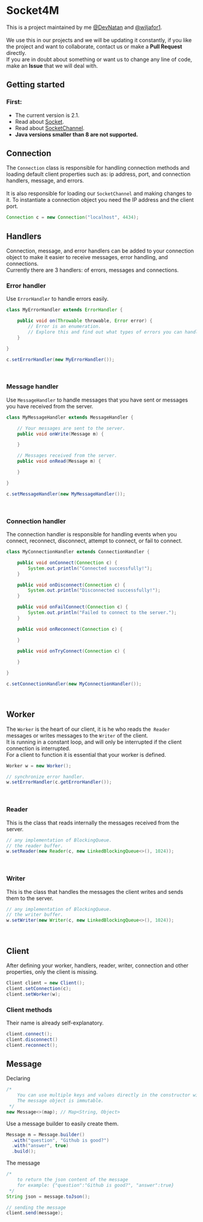 # Socket4M
This is a project maintained by me [@DevNatan](https://github.com/DevNatan) and [@wiljafor1](https://github.com/wiljafor1).\
<br>
We use this in our projects and we will be updating it constantly, if you like the project and want to collaborate, contact us or make a **Pull Request** directly.\
If you are in doubt about something or want us to change any line of code, make an **Issue** that we will deal with.
<br>
  
## Getting started
### First:
  - The current version is 2.1.
  - Read about [Socket](https://docs.oracle.com/javase/8/docs/api/java/net/Socket.html).
  - Read about [SocketChannel](https://docs.oracle.com/javase/8/docs/api/java/nio/channels/SocketChannel.html).
  - **Java versions smaller than 8 are not supported.**
  
## Connection
The `Connection` class is responsible for handling connection methods and loading default client properties such as: ip address, port, and connection handlers, message, and errors.
<br><br>
It is also responsible for loading our `SocketChannel` and making changes to it.
To instantiate a connection object you need the IP address and the client port.
```java
Connection c = new Connection("localhost", 4434);
```
## Handlers
Connection, message, and error handlers can be added to your connection object to make it easier to receive messages, error handling, and connections.\
Currently there are 3 handlers: of errors, messages and connections.
<br>
### Error handler
Use `ErrorHandler` to handle errors easily.
```java
class MyErrorHandler extends ErrorHandler {

    public void on(Throwable throwable, Error error) {
        // Error is an enumeration.
        // Explore this and find out what types of errors you can handle.
    }

}

c.setErrorHandler(new MyErrorHandler());
```
<br>

### Message handler
Use `MessageHandler` to handle messages that you have sent or messages you have received from the server.
```java
class MyMessageHandler extends MessageHandler {

    // Your messages are sent to the server.
    public void onWrite(Message m) {

    }

    // Messages received from the server.
    public void onRead(Message m) {

    }

}

c.setMessageHandler(new MyMessageHandler());
```
<br>

### Connection handler
The connection handler is responsible for handling events when you connect, reconnect, disconnect, attempt to connect, or fail to connect.
```java
class MyConnectionHandler extends ConnectionHandler {

    public void onConnect(Connection c) {
        System.out.println("Connected successfully!");
    }

    public void onDisconnect(Connection c) {
        System.out.println("Disconnected successfully!");
    }

    public void onFailConnect(Connection c) {
        System.out.println("Failed to connect to the server.");
    }

    public void onReconnect(Connection c) {

    }

    public void onTryConnect(Connection c) {
    
    }

}

c.setConnectionHandler(new MyConnectionHandler());
```
<br>

## Worker
The `Worker` is the heart of our client, it is he who reads the` Reader` messages or writes messages to the `Writer` of the client.\
It is running in a constant loop, and will only be interrupted if the client connection is interrupted.\
For a client to function it is essential that your worker is defined.
```java
Worker w = new Worker();

// synchronize error handler.
w.setErrorHandler(c.getErrorHandler());
```
<br>

### Reader
This is the class that reads internally the messages received from the server.
```java
// any implementation of BlockingQueue.
// the reader buffer.
w.setReader(new Reader(c, new LinkedBlockingQueue<>(), 1024));
```
<br>

### Writer
This is the class that handles the messages the client writes and sends them to the server.
```java
// any implementation of BlockingQueue.
// the writer buffer.
w.setWriter(new Writer(c, new LinkedBlockingQueue<>(), 1024));
```
<br>

## Client
After defining your worker, handlers, reader, writer, connection and other properties, only the client is missing.
```java
Client client = new Client();
client.setConnection(c);
client.setWorker(w);
```

### Client methods
Their name is already self-explanatory.
```java
client.connect();
client.disconnect()
client.reconnect();
```

## Message
Declaring
```java
/*
    You can use multiple keys and values directly in the constructor without having to create a new map, useful for small messages.
    The message object is immutable.
 */
new Message<>(map); // Map<String, Object>
```

Use a message builder to easily create them.
```java
Message m = Message.builder()
  .with("question", "Github is good?")
  .with("answer", true)
  .build();
```

The message
```java
/* 
    to return the json content of the message
    for example: {"question":"Github is good?", "answer":true}
 */
String json = message.toJson();

// sending the message
client.send(message);
```
